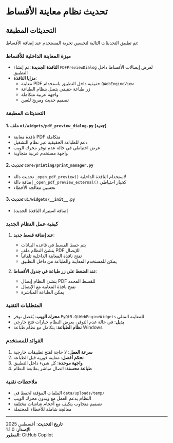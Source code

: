 # تحديث نظام معاينة الأقساط

## التحديثات المطبقة

تم تطبيق التحديثات التالية لتحسين تجربة المستخدم عند إضافة الأقساط:

### ميزة المعاينة الداخلية للأقساط
- **النافذة الجديدة**: تم إنشاء `PDFPreviewDialog` لعرض إيصالات الأقساط داخل التطبيق
- **مزايا النافذة**:
  - معاينة PDF حقيقية داخل التطبيق باستخدام `QWebEngineView`
  - زر طباعة حقيقي يتصل بنظام الطباعة
  - واجهة عربية متكاملة
  - تصميم حديث ومريح للعين

### التحديثات المطبقة

#### 1. ملف `ui/widgets/pdf_preview_dialog.py` (جديد)
- نافذة معاينة PDF متكاملة
- دعم للطباعة الحقيقية عبر نظام التشغيل
- عرض احتياطي في حالة عدم توفر محرك الويب
- واجهة مستخدم عربية متجاوبة

#### 2. تحديث `core/printing/print_manager.py`
- تحديث دالة `_open_pdf_preview()` لاستخدام النافذة الداخلية
- إضافة دالة `_open_pdf_preview_external()` كخيار احتياطي
- تحسين معالجة الأخطاء

#### 3. تحديث `ui/widgets/__init__.py`
- إضافة استيراد النافذة الجديدة

### كيفية عمل النظام الجديد

1. **عند إضافة قسط جديد**:
   - يتم حفظ القسط في قاعدة البيانات
   - ينشئ النظام ملف PDF للإيصال
   - تفتح نافذة المعاينة الداخلية تلقائياً
   - يمكن للمستخدم المعاينة والطباعة من داخل التطبيق

2. **عند الضغط على زر طباعة في جدول الأقساط**:
   - ينشئ النظام إيصال PDF للقسط المحدد
   - تفتح نافذة المعاينة مع الإيصال
   - يمكن الطباعة المباشرة

### المتطلبات التقنية

- **محرك الويب**: يُفضل توفر `PyQt5.QtWebEngineWidgets` للمعاينة المثلى
- **بديل**: في حالة عدم التوفر، يعرض النظام خيارات فتح خارجي
- **نظام الطباعة**: يتكامل مع نظام طباعة Windows

### الفوائد للمستخدم

1. **سرعة العمل**: لا حاجة لفتح تطبيقات خارجية
2. **تحكم أفضل**: معاينة فورية قبل الطباعة
3. **واجهة موحدة**: كل شيء داخل التطبيق
4. **طباعة محسنة**: اتصال مباشر بطابعة النظام

### ملاحظات تقنية

- الملفات المؤقتة تُحفظ في `data/uploads/temp/`
- النظام يدعم العمل مع وبدون محرك الويب
- تصميم متجاوب يتكيف مع أحجام شاشات مختلفة
- معالجة شاملة للأخطاء المحتملة

---

**تاريخ التحديث**: أغسطس 2025  
**الإصدار**: 1.1.0  
**المطور**: GitHub Copilot
